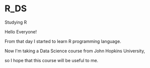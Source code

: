 # R_DS
Studying R

Hello Everyone!

From that day I started to learn R programming language. 

Now I'm taking a Data Science course from John Hopkins University, 

so I hope that this course will be useful to me.
